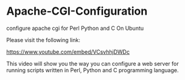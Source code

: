 # Apache-CGI-Configuration
configure apache cgi for Perl Python and C On Ubuntu

Please visit the following link:

https://www.youtube.com/embed/VCsvhhjDWDc

This video will show you the way you can configure a web server for running scripts written in Perl, Python and C programming language. 
